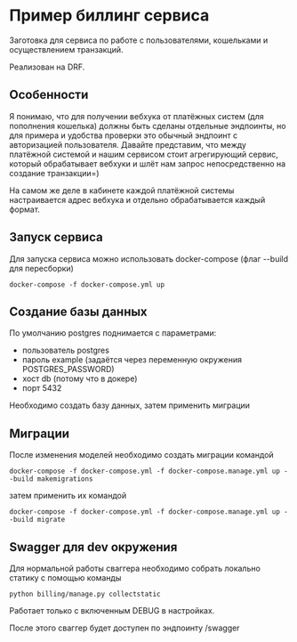 # Пример биллинг сервиса

Заготовка для сервиса по работе с пользователями, кошельками и осуществлением транзакций.

Реализован на DRF.


## Особенности

Я понимаю, что для получении вебхука от платёжных систем (для пополнения кошелька)
должны быть сделаны отдельные эндпоинты,
но для примера и удобства проверки это обычный эндпоинт с авторизацией пользователя.
Давайте представим, что между платёжной системой и нашим сервисом стоит агрегирующий
сервис, который обрабатывает вебхуки и шлёт нам запрос непосредственно на создание транзакции=)

На самом же деле в кабинете каждой платёжной системы настраивается адрес вебхука 
и отдельно обрабатывается каждый формат.


## Запуск сервиса

Для запуска сервиса можно использовать docker-compose (флаг --build для пересборки)

```shell
docker-compose -f docker-compose.yml up
```

## Создание базы данных

По умолчанию postgres поднимается с параметрами:
* пользователь postgres
* пароль example (задаётся через переменную окружения POSTGRES_PASSWORD)
* хост db (потому что в докере)
* порт 5432

Необходимо создать базу данных, затем применить миграции


## Миграции

После изменения моделей необходимо создать миграции командой

```shell
docker-compose -f docker-compose.yml -f docker-compose.manage.yml up --build makemigrations
```

затем применить их командой

```shell
docker-compose -f docker-compose.yml -f docker-compose.manage.yml up --build migrate
```


## Swagger для dev окружения

Для нормальной работы сваггера необходимо собрать локально статику с помощью команды

```shell
python billing/manage.py collectstatic
```

Работает только с включенным DEBUG в настройках.

После этого сваггер будет доступен по эндпоинту /swagger
